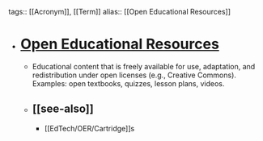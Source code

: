 tags:: [[Acronym]], [[Term]]
alias:: [[Open Educational Resources]]

- # [Open Educational Resources](https://en.wikipedia.org/wiki/Open_educational_resources)
	- Educational content that is freely available for use, adaptation, and redistribution under open licenses (e.g., Creative Commons). Examples: open textbooks, quizzes, lesson plans, videos.
	- ## [[see-also]]
		- [[EdTech/OER/Cartridge]]s